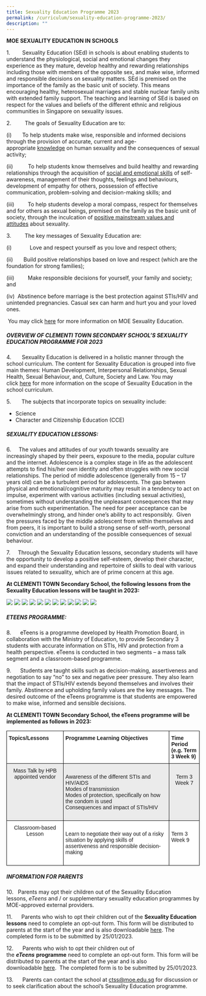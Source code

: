 ```yaml
---
title: Sexuality Education Programme 2023
permalink: /curriculum/sexuality-education-programme-2023/
description: ""
---
```

**MOE SEXUALITY EDUCATION IN SCHOOLS**

1.        Sexuality Education (SEd) in schools is about enabling students to understand the physiological, social and emotional changes they experience as they mature, develop healthy and rewarding relationships including those with members of the opposite sex, and make wise, informed and responsible decisions on sexuality matters. SEd is premised on the importance of the family as the basic unit of society. This means encouraging healthy, heterosexual marriages and stable nuclear family units with extended family support. The teaching and learning of SEd is based on respect for the values and beliefs of the different ethnic and religious communities in Singapore on sexuality issues. 

  

  

2.         The goals of Sexuality Education are to:

(i)       To help students make wise, responsible and informed decisions through the provision of accurate, current and age-appropriate <u>knowledge</u> on human sexuality and the consequences of sexual activity; 

(ii)          To help students know themselves and build healthy and rewarding relationships through the acquisition of <u>social and emotional skills</u> of self-awareness, management of their thoughts, feelings and behaviours, development of empathy for others, possession of effective communication, problem-solving and decision-making skills; and  

(iii)         To help students develop a moral compass, respect for themselves and for others as sexual beings, premised on the family as the basic unit of society, through the inculcation of <u>positive mainstream values and attitudes</u> about sexuality.

3.         The key messages of Sexuality Education are:

(i)            Love and respect yourself as you love and respect others;

(ii)       Build positive relationships based on love and respect (which are the foundation for strong families);

(iii)         Make responsible decisions for yourself, your family and society; and

(iv)  Abstinence before marriage is the best protection against STIs/HIV and unintended pregnancies. Casual sex can harm and hurt you and your loved ones.

 You may click [here](https://www.moe.gov.sg/programmes/sexuality-education) for more information on MOE Sexuality Education.
 
#####  OVERVIEW OF CLEMENTI TOWN SECONDARY SCHOOL’S SEXUALITY EDUCATION PROGRAMME FOR 2023


  

4.       Sexuality Education is delivered in a holistic manner through the school curriculum. The content for Sexuality Education is grouped into five main themes: Human Development, Interpersonal Relationships, Sexual Health, Sexual Behaviour, and, Culture, Society and Law. You may click [here](https://go.gov.sg/moe-sexuality-education-scope) for more information on the scope of Sexuality Education in the school curriculum.

  

5.       The subjects that incorporate topics on sexuality include:

*   Science
*   Character and Citizenship Education (CCE)

##### SEXUALITY EDUCATION LESSONS:


6.     The values and attitudes of our youth towards sexuality are increasingly shaped by their peers, exposure to the media, popular culture and the internet. Adolescence is a complex stage in life as the adolescent attempts to find his/her own identity and often struggles with new social relationships. The period of middle adolescence (generally from 15 – 17 years old) can be a turbulent period for adolescents. The gap between physical and emotional/cognitive maturity may result in a tendency to act on impulse, experiment with various activities (including sexual activities), sometimes without understanding the unpleasant consequences that may arise from such experimentation. The need for peer acceptance can be overwhelmingly strong, and hinder one’s ability to act responsibly.  Given the pressures faced by the middle adolescent from within themselves and from peers, it is important to build a strong sense of self-worth, personal conviction and an understanding of the possible consequences of sexual behaviour. 

7.     Through the Sexuality Education lessons, secondary students will have the opportunity to develop a positive self-esteem, develop their character, and expand their understanding and repertoire of skills to deal with various issues related to sexuality, which are of prime concern at this age. 

  

**At CLEMENTI TOWN Secondary School, the following lessons from the Sexuality Education lessons will be taught in 2023:**

![](/images/SexEd2023/S1.jpg)
![](/images/SexEd2023/S3.jpg)
![](/images/SexEd2023/S4.jpg)
![](/images/SexEd2023/S5.jpg)
![](/images/SexEd2023/S7.jpg)
![](/images/SexEd2023/S8.jpg)
![](/images/SexEd2023/S9.jpg)
![](/images/SexEd2023/S11.jpg)
![](/images/SexEd2023/S12.jpg)
![](/images/SexEd2023/S14.jpg)
![](/images/SexEd2023/S15.jpg)
![](/images/SexEd2023/S16.jpg)

##### ETEENS PROGRAMME:


  

8.      eTeens is a programme developed by Health Promotion Board, in collaboration with the Ministry of Education, to provide Secondary 3 students with accurate information on STIs, HIV and protection from a health perspective. eTeens is conducted in two segments – a mass talk segment and a classroom-based programme.  
  
9.      Students are taught skills such as decision-making, assertiveness and negotiation to say “no” to sex and negative peer pressure. They also learn that the impact of STIs/HIV extends beyond themselves and involves their family. Abstinence and upholding family values are the key messages. The desired outcome of the eTeens programme is that students are empowered to make wise, informed and sensible decisions.  
  
**At CLEMENTI TOWN Secondary School, the eTeens programme will be implemented as follows in 2023:**

<style type="text/css">
.tg  {border-collapse:collapse;border-spacing:0;}
.tg td{border-color:black;border-style:solid;border-width:1px;font-family:Arial, sans-serif;font-size:14px;
  overflow:hidden;padding:10px 5px;word-break:normal;}
.tg th{border-color:black;border-style:solid;border-width:1px;font-family:Arial, sans-serif;font-size:14px;
  font-weight:normal;overflow:hidden;padding:10px 5px;word-break:normal;}
.tg .tg-3icd{background-color:#EBEBEB;text-align:left;vertical-align:top}
.tg .tg-b1n3{background-color:#EBEBEB;text-align:center;vertical-align:top}
.tg .tg-dgl5{background-color:#FFF;font-weight:bold;text-align:left;vertical-align:top}
.tg .tg-7yig{background-color:#FFF;text-align:center;vertical-align:top}
.tg .tg-ktyi{background-color:#FFF;text-align:left;vertical-align:top}
</style>
<table class="tg">
<thead>
  <tr>
    <th class="tg-dgl5">Topics/Lessons</th>
    <th class="tg-dgl5">Programme Learning Objectives</th>
    <th class="tg-dgl5">Time Period<br>(e.g. Term 3 Week 9)</th>
  </tr>
</thead>
<tbody>
  <tr>
    <td class="tg-b1n3">Mass Talk by HPB appointed vendor</td>
    <td class="tg-3icd"><br>Awareness of the different STIs and HIV/AIDS<br>Modes of transmission<br>Modes of protection, specifically on how the condom is used<br>Consequences and impact of STIs/HIV<br><br></td>
    <td class="tg-b1n3"><br>Term 3 Week 7</td>
  </tr>
  <tr>
    <td class="tg-7yig">Classroom-based Lesson</td>
    <td class="tg-ktyi"><br>Learn to negotiate their way out of a risky situation by applying skills of assertiveness and responsible decision-making<br><br></td>
    <td class="tg-ktyi"><br>Term 3 Week 9</td>
  </tr>
</tbody>
</table>

##### INFORMATION FOR PARENTS


  

10.   Parents may opt their children out of the Sexuality Education lessons, _eTeens_ and / or supplementary sexuality education programmes by MOE-approved external providers.

  

11.      Parents who wish to opt their children out of the **Sexuality Education lessons** need to complete an opt-out form. This form will be distributed to parents at the start of the year and is also downloadable [here](https://clementitownsec.moe.edu.sg/qql/slot/u534/SED%202023/Annex%20A.pdf). The completed form is to be submitted by 25/01/2023.

  

12.      Parents who wish to opt their children out of the **_eTeens_** **programme** need to complete an opt-out form. This form will be distributed to parents at the start of the year and is also downloadable [here](https://clementitownsec.moe.edu.sg/qql/slot/u534/SED%202023/Annex%20B.pdf).  The completed form is to be submitted by 25/01/2023.

  

13.      Parents can contact the school at ctss@moe.edu.sg for discussion or to seek clarification about the school’s Sexuality Education programme.